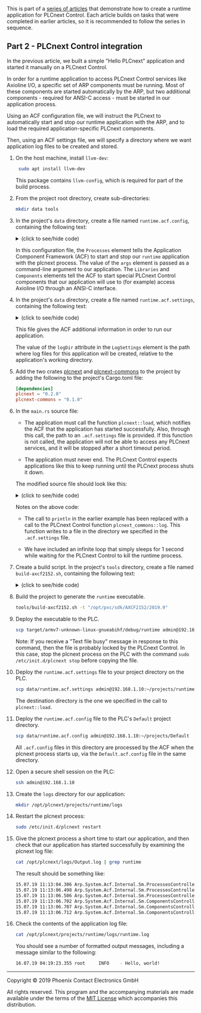 This is part of a [series of articles](https://github.com/PLCnext/rust-sample-runtime) that demonstrate how to create a runtime application for PLCnext Control. Each article builds on tasks that were completed in earlier articles, so it is recommended to follow the series in sequence.

## Part 2 - PLCnext Control integration

In the previous article, we built a simple "Hello PLCnext" application and started it manually on a PLCnext Control.

In order for a runtime application to access PLCnext Control services like Axioline I/O, a specific set of ARP components must be running. Most of these components are started automatically by the ARP, but two additional components - required for ANSI-C access - must be started in our application process.

Using an ACF configuration file, we will instruct the PLCnext to automatically start and stop our runtime application with the ARP, and to load the required application-specific PLCnext components.

Then, using an ACF settings file, we will specify a directory where we want application log files to be created and stored.

1. On the host machine, install `llvm-dev`:

   ```sh
    sudo apt install llvm-dev
   ```

   This package contains `llvm-config`, which is required for part of the build process.

1. From the project root directory, create sub-directories:

   ```sh
   mkdir data tools
   ```

1. In the project's `data` directory, create a file named `runtime.acf.config`, containing the following text:
   <details>
   <summary>(click to see/hide code)</summary>

   ```xml
   <?xml version="1.0" encoding="UTF-8"?>
   <AcfConfigurationDocument
   xmlns="http://www.phoenixcontact.com/schema/acfconfig"
   xmlns:xsi="http://www.w3.org/2001/XMLSchema-instance"
   xsi:schemaLocation="http://www.phoenixcontact.com/schema/acfconfig.xsd"
   schemaVersion="1.0" >

   <Processes>
      <Process name="runtime"
               binaryPath="$ARP_PROJECTS_DIR$/runtime/runtime"
               workingDirectory="$ARP_PROJECTS_DIR$/runtime"
               args="runtime.acf.settings"/>
   </Processes>

   <Libraries>
      <Library name="Arp.Plc.AnsiC.Library"
               binaryPath="$ARP_BINARY_DIR$/libArp.Plc.AnsiC.so" />
   </Libraries>

   <Components>

      <Component name="Arp.Plc.AnsiC"
                 type="Arp::Plc::AnsiC::AnsiCComponent"
                 library="Arp.Plc.AnsiC.Library"
                 process="runtime">
         <Settings path="" />
      </Component>

      <Component name="Arp.Plc.DomainProxy.IoAnsiCAdaption"
                 type="Arp::Plc::Domain::PlcDomainProxyComponent"
                 library="Arp.Plc.Domain.Library"
                 process="runtime">
         <Settings path="" />
      </Component>

   </Components>

   </AcfConfigurationDocument>
   ```

   </details>

   In this configuration file, the `Processes` element tells the Application Component Framework (ACF) to start and stop our `runtime` application with the plcnext process. The value of the `args` element is passed as a command-line argument to our application. The `Libraries` and `Components` elements tell the ACF to start special PLCnext Control components that our application will use to (for example) access Axioline I/O through an ANSI-C interface.

1. In the project's `data` directory, create a file named `runtime.acf.settings`, containing the following text:
   <details>
   <summary>(click to see/hide code)</summary>

   ```xml
   <?xml version="1.0" encoding="UTF-8"?>
   <AcfSettingsDocument
   xmlns="http://www.phoenixcontact.com/schema/acfsettings"
   xmlns:xsi="http://www.w3.org/2001/XMLSchema-instance"
   xsi:schemaLocation="http://www.phoenixcontact.com/schema/acfsettings.xsd"
   schemaVersion="1.0" >
   
   <RscSettings path="/etc/plcnext/device/System/Rsc/Rsc.settings"/>
   
   <LogSettings logLevel="Debug" logDir="logs" />

   <EnvironmentVariables>
      <EnvironmentVariable name="ARP_BINARY_DIR" value="/usr/lib" /> <!-- Directory of PLCnext binaries -->
   </EnvironmentVariables>

   </AcfSettingsDocument>
   ```

   </details>

   This file gives the ACF additional information in order to run our application.

   The value of the `logDir` attribute in the `LogSettings` element is the path where log files for this application will be created, relative to the application's working directory.

1. Add the two crates [plcnext](https://crates.io/crates/plcnext) and [plcnext-commons](https://crates.io/crates/plcnext-commons) to the project by adding the following to the project's Cargo.toml file:

   ```toml
   [dependencies]
   plcnext = "0.2.0"
   plcnext-commons = "0.1.0"
   ```

1. In the `main.rs` source file:
   - The application must call the function `plcnext::load`, which notifies the ACF that the application has started successfully. Also, through this call, the path to an `.acf.settings` file is provided. If this function is not called, the application will not be able to access any PLCnext services, and it will be stopped after a short timeout period.

   - The application must never end. The PLCnext Control expects applications like this to keep running until the PLCnext process shuts it down.

   The modified source file should look like this:
   <details>
   <summary>(click to see/hide code)</summary>

   ```rust
   //
   // Copyright (c) 2019 Phoenix Contact GmbH & Co. KG. All rights reserved.
   // Licensed under the MIT. See LICENSE file in the project root for full license information.
   // SPDX-License-Identifier: MIT
   //
   use std::{thread, time};
   use plcnext_commons::log;

   fn main() {
      // Set the time between scan cycles
      let pause = time::Duration::from_millis(1000);

      // Put the command line arguments into a collection
      let args: Vec<String> = env::args().collect();

      // Tell the PLCnext runtime that we are starting
      plcnext::load("/usr/lib", "runtime", args[1]);

      // Log a message
      log("Hello, world!");

      // Loop forever. The PLCnext runtime will kill this process as it shuts down.
      loop {
         thread::sleep(pause);
      }
   }
   ```

   </details>

   Notes on the above code:
   - The call to `println` in the earlier example has been replaced with a call to the PLCnext Control function `plcnext_commons::log`. This function writes to a file in the directory we specified in the `.acf.settings` file.

   - We have included an infinite loop that simply sleeps for 1 second while waiting for the PLCnext Control to kill the runtime process.

1. Create a build script. In the project's `tools` directory, create a file named `build-axcf2152.sh`, containing the following text:

   <details>
   <summary>(click to see/hide code)</summary>

   ```sh
   #!/bin/bash
   #//
   #// Copyright (c) 2019 Phoenix Contact GmbH & Co. KG. All rights reserved.
   #// Licensed under the MIT. See LICENSE file in the project root for full license information.
   #// SPDX-License-Identifier: MIT
   #//
   while getopts t: option
   do
   case "${option}"
   in
   t) TOOLCHAIN=${OPTARG};;
   esac
   done

   # Get the directory of this script
   DIR="$( cd "$( dirname "${BASH_SOURCE[0]}" )" >/dev/null 2>&1 && pwd )"

   # Set PLCnext environment variables
   source ${TOOLCHAIN}/environment-setup-cortexa9t2hf-neon-pxc-linux-gnueabi

   # Set RUSTFLAGS
   export RUSTFLAGS="-C link-arg=-march=armv7-a -C link-arg=-mthumb -C link-arg=-mfpu=neon -C link-arg=-mfloat-abi=hard -C link-arg=-mcpu=cortex-a9 -C link-arg=--sysroot=${SDKTARGETSYSROOT}"

   # BINDGEN_EXTRA_CLANG_ARGS is required for the "plcnext-sys" crate to successfully generate bindings for the PLCnext ANSI-C functions.
   export BINDGEN_EXTRA_CLANG_ARGS="-target arm-pxc-linux-gnueabi --sysroot=${TOOLCHAIN} -I${SDKTARGETSYSROOT}/usr/include/plcnext"

   # CC_armv7_unknown_linux_gnueabihf is required to build the "backtrace-sys" dependency.
   unset CC
   CC_armv7_unknown_linux_gnueabihf="arm-pxc-linux-gnueabi-gcc -march=armv7-a -mthumb -mfpu=neon -mfloat-abi=hard -mcpu=cortex-a9"

   # PLCNEXT_HEADERS is used to build bindings to PLCnext C++ libraries.
   export PLCNEXT_HEADERS="${SDKTARGETSYSROOT}/usr/include/plcnext"

   # Build the project
   (cd "${DIR}/.." && cargo build --target=armv7-unknown-linux-gnueabihf)
   ```

   </details>

1. Build the project to generate the `runtime` executable.

   ```sh
   tools/build-axcf2152.sh -t "/opt/pxc/sdk/AXCF2152/2019.9"
   ```

1. Deploy the executable to the PLC.

   ```sh
   scp target/armv7-unknown-linux-gnueabihf/debug/runtime admin@192.168.1.10:~/projects/runtime
   ```

   Note: If you receive a "Text file busy" message in response to this command, then the file is probably locked by the PLCnext Control. In this case, stop the plcnext process on the PLC with the command `sudo /etc/init.d/plcnext stop` before copying the file.

1. Deploy the `runtime.acf.settings` file to your project directory on the PLC.

   ```sh
   scp data/runtime.acf.settings admin@192.168.1.10:~/projects/runtime
   ```

   The destination directory is the one we specified in the call to `plcnext::load`.

1. Deploy the `runtime.acf.config` file to the PLC's `Default` project directory.

   ```sh
   scp data/runtime.acf.config admin@192.168.1.10:~/projects/Default
   ```

   All `.acf.config` files in this directory are processed by the ACF when the plcnext process starts up, via the `Default.acf.config` file in the same directory.

1. Open a secure shell session on the PLC:

   ```sh
   ssh admin@192.168.1.10
   ```

1. Create the `logs` directory for our application:

   ```sh
   mkdir /opt/plcnext/projects/runtime/logs
   ```

1. Restart the plcnext process:

   ```sh
   sudo /etc/init.d/plcnext restart
   ```

1. Give the plcnext process a short time to start our application, and then check that our application has started successfully by examining the plcnext log file:

   ```sh
   cat /opt/plcnext/logs/Output.log | grep runtime
   ```

   The result should be something like:

   ```sh
   15.07.19 11:13:04.306 Arp.System.Acf.Internal.Sm.ProcessesController               INFO  - Process 'runtime' started successfully.
   15.07.19 11:13:06.498 Arp.System.Acf.Internal.Sm.ProcessesController               INFO  - Library 'Arp.Plc.AnsiC.Library' in process 'runtime' loaded.
   15.07.19 11:13:06.506 Arp.System.Acf.Internal.Sm.ProcessesController               INFO  - Library 'Arp.Plc.Domain.Library' in process 'runtime' loaded.
   15.07.19 11:13:06.702 Arp.System.Acf.Internal.Sm.ComponentsController              INFO  - Component 'Arp.System.UmRscAuthorizator.runtime' in process 'MainProcess' created.
   15.07.19 11:13:06.707 Arp.System.Acf.Internal.Sm.ComponentsController              INFO  - Component 'Arp.Plc.AnsiC' in process 'runtime' created.
   15.07.19 11:13:06.712 Arp.System.Acf.Internal.Sm.ComponentsController              INFO  - Component 'Arp.Plc.DomainProxy.IoAnsiCAdaption' in process 'runtime' created.
   ```

1. Check the contents of the application log file:

   ```sh
   cat /opt/plcnext/projects/runtime/logs/runtime.log
   ```

   You should see a number of formatted output messages, including a message similar to the following:

   ```sh
   16.07.19 04:19:23.355 root     INFO    - Hello, world!
   ```

---

Copyright © 2019 Phoenix Contact Electronics GmbH

All rights reserved. This program and the accompanying materials are made available under the terms of the [MIT License](http://opensource.org/licenses/MIT) which accompanies this distribution.